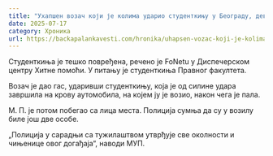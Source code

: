 ```yaml
---
title: "Ухапшен возач који је колима ударио студенткињу у Београду, девојка тешко повређена"
date: 2025-07-17
category: Хроника
url: https://backapalankavesti.com/hronika/uhapsen-vozac-koji-je-kolima-udario-studentkinju-u-beogradu-devojka-tesko-povredjena/
---
```


Студенткиња је тешко повређена, речено је FoNetu у Диспечерском центру Хитне помоћи. У питању је студенткиња Правног факултета.

Возач је дао гас, ударивши студенткињу, која је од силине удара завршила на крову аутомобила, на којем ју је возио, након чега је пала.

М. П. је потом побегао са лица места. Полиција сумња да су у возилу биле још две особе.

„Полиција у сарадњи са тужилаштвом утврђује све околности и чињенице овог догађаја“, наводи МУП.
